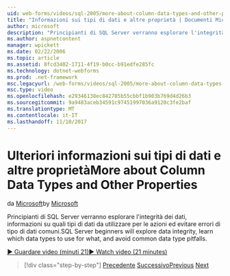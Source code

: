 ```yaml
---
uid: web-forms/videos/sql-2005/more-about-column-data-types-and-other-properties
title: "Informazioni sui tipi di dati e altre proprietà | Documenti Microsoft"
author: microsoft
description: "Principianti di SQL Server verranno esplorare l'integrità dei dati, informazioni su quali tipi di dati da utilizzare per le azioni ed evitare errori di tipo di dati comuni."
ms.author: aspnetcontent
manager: wpickett
ms.date: 02/22/2006
ms.topic: article
ms.assetid: 8fcd3402-1711-4f19-b0cc-b91edfe285fc
ms.technology: dotnet-webforms
ms.prod: .net-framework
msc.legacyurl: /web-forms/videos/sql-2005/more-about-column-data-types-and-other-properties
msc.type: video
ms.openlocfilehash: e29346138ec842785b55cbbf1b903b769d4d26b3
ms.sourcegitcommit: 9a9483aceb34591c97451997036a9120c3fe2baf
ms.translationtype: MT
ms.contentlocale: it-IT
ms.lasthandoff: 11/10/2017
---
```

<a name="more-about-column-data-types-and-other-properties"></a><span data-ttu-id="0ba02-103">Ulteriori informazioni sui tipi di dati e altre proprietà</span><span class="sxs-lookup"><span data-stu-id="0ba02-103">More about Column Data Types and Other Properties</span></span>
====================
<span data-ttu-id="0ba02-104">da [Microsoft](https://github.com/microsoft)</span><span class="sxs-lookup"><span data-stu-id="0ba02-104">by [Microsoft](https://github.com/microsoft)</span></span>

<span data-ttu-id="0ba02-105">Principianti di SQL Server verranno esplorare l'integrità dei dati, informazioni su quali tipi di dati da utilizzare per le azioni ed evitare errori di tipo di dati comuni.</span><span class="sxs-lookup"><span data-stu-id="0ba02-105">SQL Server beginners will explore data integrity, learn which data types to use for what, and avoid common data type pitfalls.</span></span>

[<span data-ttu-id="0ba02-106">&#9654; Guardare video (minuti 21)</span><span class="sxs-lookup"><span data-stu-id="0ba02-106">&#9654; Watch video (21 minutes)</span></span>](https://channel9.msdn.com/Blogs/ASP-NET-Site-Videos/more-about-column-data-types-and-other-properties)

>[!div class="step-by-step"]
<span data-ttu-id="0ba02-107">[Precedente](understanding-database-tables-and-records.md)
[Successivo](designing-relational-database-tables.md)</span><span class="sxs-lookup"><span data-stu-id="0ba02-107">[Previous](understanding-database-tables-and-records.md)
[Next](designing-relational-database-tables.md)</span></span>
